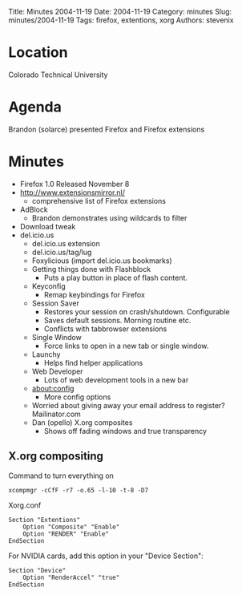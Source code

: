 Title: Minutes 2004-11-19 
Date: 2004-11-19 
Category: minutes
Slug: minutes/2004-11-19
Tags: firefox, extentions, xorg 
Authors: stevenix

Location
========

Colorado Technical University

Agenda
======

<!-- PELICAN_BEGIN_SUMMARY -->
Brandon (solarce) presented Firefox and Firefox extensions
<!-- PELICAN_END_SUMMARY -->

Minutes
=======

-   Firefox 1.0 Released November 8
-   <http://www.extensionsmirror.nl/>
    -   comprehensive list of Firefox extensions
-   AdBlock
    -   Brandon demonstrates using wildcards to filter
-   Download tweak
-   del.icio.us
    -   del.icio.us extension
    -   del.icio.us/tag/lug
    -   Foxylicious (import del.icio.us bookmarks)
    -   Getting things done with Flashblock
        -   Puts a play button in place of flash content.
    -   Keyconfig
        -   Remap keybindings for Firefox
    -   Session Saver
        -   Restores your session on crash/shutdown. Configurable
        -   Saves default sessions. Morning routine etc.
        -   Conflicts with tabbrowser extensions
    -   Single Window
        -   Force links to open in a new tab or single window.
    -   Launchy
        -   Helps find helper applications
    -   Web Developer
        -   Lots of web development tools in a new bar
    -   <about:config>
        -   More config options
    -   Worried about giving away your email address to register?
        Mailinator.com
    -   Dan (opello) X.org composites
        -   Shows off fading windows and true transparency

X.org compositing
-----------------

Command to turn everything on

`xcompmgr -cCfF -r7 -o.65 -l-10 -t-8 -D7`

Xorg.conf

`Section "Extentions"`  
`    Option "Composite" "Enable"`  
`    Option "RENDER" "Enable"`  
`EndSection`

For NVIDIA cards, add this option in your "Device Section":

`Section "Device"`  
`    Option "RenderAccel" "true"`  
`EndSection`
